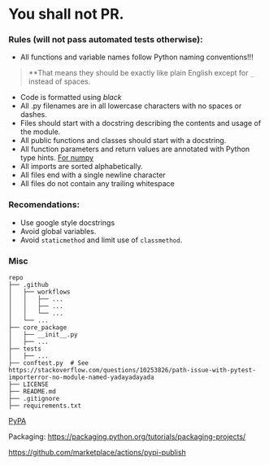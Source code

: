 # You shall not PR.

### **Rules (will not pass automated tests otherwise):**
- All functions and variable names follow Python naming conventions!!!
> **That means they should be exactly like plain English except for `_` instead of spaces.
- Code is formatted using _black_
- All .py filenames are in all lowercase characters with no spaces or dashes.
- Files should start with a docstring describing the contents and usage of the module.
- All public functions and classes should start with a docstring.
- All function parameters and return values are annotated with Python type hints. [For numpy](https://numpy.org/devdocs/reference/typing.html)
- All imports are sorted alphabetically.
- All files end with a single newline character
- All files do not contain any trailing whitespace

### **Recomendations:**
- Use google style docstrings
- Avoid global variables.
- Avoid `staticmethod` and limit use of `classmethod`.

### Misc

```
repo
├── .github
│   ├── workflows
│   │   ├── ...
│   │   ├── ...
│   │   └── ...
│   └── ...
├── core_package
│   ├── __init__.py
│   ├── ...
├── tests
│   ├── ...
├── conftest.py  # See https://stackoverflow.com/questions/10253826/path-issue-with-pytest-importerror-no-module-named-yadayadayada
├── LICENSE
├── README.md
├── .gitignore
├── requirements.txt

```

[PyPA](https://packaging.python.org/guides/publishing-package-distribution-releases-using-github-actions-ci-cd-workflows/)

Packaging:
https://packaging.python.org/tutorials/packaging-projects/

https://github.com/marketplace/actions/pypi-publish